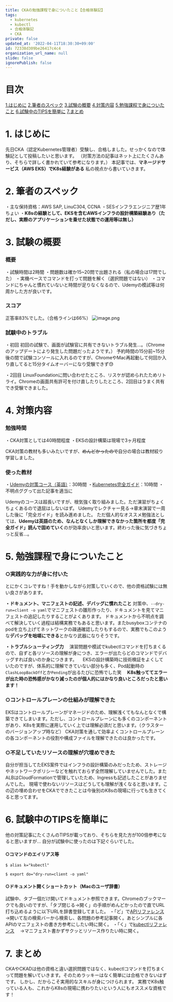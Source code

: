 ```yaml
---
title: CKAの勉強課程で身についたこと【合格体験記】
tags:
  - kubernetes
  - kubectl
  - 合格体験記
  - CKA
private: false
updated_at: '2022-04-11T18:30:30+09:00'
id: 72338d309be26417c4c4
organization_url_name: null
slide: false
ignorePublish: false
---
```

# 目次
[1.はじめに](#1-はじめに)
[2.筆者のスペック](#2-筆者のスペック)
[3.試験の概要](#3-試験の概要)
[4.対策内容](#4-対策内容)
[5.勉強課程で身についたこと](#5-勉強課程で身についたこと)
[6.試験中のTIPSを簡単に](#6-試験中のTIPSを簡単に)
[7.まとめ](#7-まとめ)

# 1. はじめに
先日CKA（認定Kubernetes管理者）受験し、合格しました。せっかくなので体験記として投稿したいと思います。
（対策方法の記事はネット上にたくさんあり、そちらで詳しく書かれていて参考になります。）
本記事では、__マネージドサービス（AWS EKS）でK8s経験がある__ 私の視点から書いていきます。

# 2. 筆者のスペック
・主な保持資格：AWS SAP, LinuC304, CCNA
・SESインフラエンジニア歴1年ちょい
・__K8sの経験として、EKSを含むAWSインフラの設計構築経験あり（ただし、実際のアプリケーションを乗せた状態での運用等は無し）__

# 3. 試験の概要
### 概要
・試験時間は2時間
・問題数は確か15~20問で出題される（私の場合は17問でした）
・実機ベースでコマンドを打って問題を解く（選択問題ではない）
・コマンドにちゃんと慣れていないと時間が足りなくなるので、Udemyの模試等は何周かした方が良いです。

### スコア
正答率83%でした。（合格ラインは66%）
![image.png](https://qiita-image-store.s3.ap-northeast-1.amazonaws.com/0/577028/cef6e0fc-71d6-0007-0d2c-f4acf4a4ecca.png)

### 試験中のトラブル
・初回
初回の試験で、画面が試験官に共有できないトラブル発生…。（Chromeのアップデートにより発生した問題だったようです。）
予約時間の15分前~15分後の間で試験コンソールに入れるのですが、ChromeやMac再起動して何回か入り直してると15分タイムオーバーになり受験できず😓

・2回目
LinuxFoundationに問い合わせたところ、リスケが認められたためリトライ。Chromeの画面共有許可を付け直したりしたところ、2回目はうまく共有でき受験できました。



# 4. 対策内容
### 勉強時間
・CKA対策としては40時間程度
・EKSの設計構築は現場で3ヶ月程度

CKA対策の教材も多いみたいですが、~~めんどかったので~~自分の場合は教材絞り学習しました。

### 使った教材
・[Udemyの対策コース（英語）](https://www.udemy.com/share/101WmE3@zhBxDfBs_S3FcwOZd8W4FbHsIszq5Gck3sOuseWxscTk8VGsXzS4QDERlLkLvVVglw==/)：30時間
・[Kubernetes完全ガイド](https://www.amazon.co.jp/Kubernetes%E5%AE%8C%E5%85%A8%E3%82%AC%E3%82%A4%E3%83%89-%E7%AC%AC2%E7%89%88-Top-Gear-%E9%9D%92%E5%B1%B1/dp/4295009792)：10時間
・不明点ググって出た記事を適当に

Udemyのコースは超長いですが、根気強く取り組みました。ただ演習がちょくちょくあるので退屈はしないはず。
Udemyでレクチャー見る→章末演習で一周した後に「完全ガイド」を読み進めました。
ただ個人的なオススメ勉強法としては、**Udemyは英語のため、なんとなくしか理解できなかった箇所を都度「完全ガイド」読んで固めていく**のが効率良いと思います。終わった後に気づきちょっと反省…。


# 5. 勉強課程で身についたこと
### ○実践的な力が身に付いた
とにかくコレですね！手を動かしながら対策していくので、他の資格試験には無い良さがあります。

**・ドキュメント、マニフェストの記述、デバッグに慣れたこと**
 対策中、``--dry-run=client -o yaml``でマニフェストの雛形作ったり、ドキュメントを見てマニフェストの追記したりすることがよくあります。
 ドキュメントから不明点を調べて解決していく過程は結構実務でもあると思います。またbusyboxコンテナのpodを立ち上げてネットワークの疎通確認したりもするので、実務でもこのような**デバッグを咄嗟にできる**とかなり武器になりそうです。

**・トラブルシューティング力**
　演習問題や模試でkubectlコマンドを打ちまくるので、自ずと各リソースの理解が身につき、エラーが出たらどのコマンドでデバッグすれば良いのか身につきます。
　EKSの設計構築時に技術検証をよくしていたのですが、体系的に理解できていない部分も多く、Pod起動時の``ClashLoopBackOff``とか``Pending``が出るたびに恐怖でした笑
　__K8s触っててエラーが出た時の恐怖感がかなり減ったのが個人的にはかなり良いところだったと思います！__

### ○コントロールプレーンの仕組みが理解できた
EKSはコントロールプレーンがマネージドのため、理解浅くてもなんとなくで構築できてしまいます。ただし、コントロールプレーンにも多くのコンポーネントがあり、K8sを実際に運用していく上では理解必須だと思います。（クラスターのバージョンアップ時など）
CKA対策を通して効率よくコントロールプレーンの各コンポーネントの役割や構成ファイルを理解できたのは良かったです。

### ○不足していたリソースの理解が穴埋めできた
自分が担当してたEKS案件ではインフラの設計構築のみだったため、ストレージやネットワークポリシーなどを触れておらず全然理解していませんでした。またALBはCloudFormationで管理していたため、Ingressも記述したことがありませんでした。
現場で使わないリソースはどうしても理解が浅くなると思います。この辺の埋め合わせをCKAでできたことは今後別のK8sの現場に行っても生きてくると思ってます。


# 6. 試験中のTIPSを簡単に

他の対策記事にたくさんのTIPSが載っており、そちらを見た方が100倍参考になると思いますが…
自分が試験中に使ったのは下記ぐらいでした。

#### ○コマンドのエイリアス等

```
$ alias k="kubectl"
```
```
$ export do="dry-run=client -o yaml"
```

#### ○ドキュメント開くショートカット（Macのユーザ辞書）
試験中、タブ一個だけ開いてドキュメント参照できます。Chromeのブックマークでも良いのですが、「タブ閉じる→開く」の手順がめんどかったので直でURL打ち込めるように以下URLを辞書登録してました。
・「ど」で[APIリファレンス](https://kubernetes.io/docs/reference/kubernetes-api/)
　→開いて左の検索バーから検索し、各問題の参考記事開く。あとシンプルに各APIのマニフェストの書き方参考にしたい時に開く。
・「く」で[kubectlリファレンス](https://kubernetes.io/docs/reference/generated/kubectl/kubectl-commands)
　→マニフェスト書かずサクッとリソース作りたい時に開く。

# 7. まとめ
CKAやCKADは他の資格と違い選択問題ではなく、kubectlコマンドを打ちまくって問題を解いていきます。そのためラッキーはなく簡単には合格できないはずです。
しかし、だからこそ実用的なスキルが身につけられます。
実務でK8s触っている人も、これからK8sの現場に携わりたいという人にもオススメな資格です！



